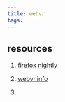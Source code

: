 ```yaml
---
title: webvr
tags:
---
```

## resources
1. [firefox nightly](http://gsf-cf.softonic.com/b2c/0c3/4c1d311e0cdd301d55a6c6ac597fbcc14c/file?SD_used=0&channel=WEB&fdh=no&id_file=6649728&instance=softonic_en&type=PROGRAM&Expires=1490839525&Signature=Ggc0sQ~wKQcuxzGprxbj7hdhO-~-IG-FfxT6t3kesFLa75JjaGNzVvSrsH3zdZMS9D6rGnkSw07LoaNHyJ46fvT9pPHmq0S0DfUPvfiuEsi-B2fTrW5qKhevXxAEw9mcvXfvN2j0bJYx0BbYANRcvVOroV0YfPwq7ctm4KwSyQ4_&Key-Pair-Id=APKAJUA62FNWTI37JTGQ&filename=Firefox-Setup-28-0b1.exe)

2. [webvr.info](https://webvr.info/)

3. 